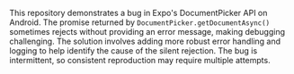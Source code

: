 This repository demonstrates a bug in Expo's DocumentPicker API on Android. The promise returned by `DocumentPicker.getDocumentAsync()` sometimes rejects without providing an error message, making debugging challenging.  The solution involves adding more robust error handling and logging to help identify the cause of the silent rejection.  The bug is intermittent, so consistent reproduction may require multiple attempts.
